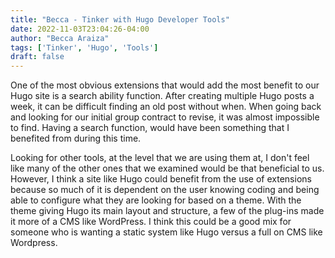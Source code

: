 ```yaml
---
title: "Becca - Tinker with Hugo Developer Tools"
date: 2022-11-03T23:04:26-04:00
author: "Becca Araiza"
tags: ['Tinker', 'Hugo', 'Tools']
draft: false
---
```


One of the most obvious extensions that would add the most benefit to our Hugo site is a search ability function. After creating multiple Hugo posts a week, it can be difficult finding an old post without when. When going back and looking for our initial group contract to revise, it was almost impossible to find. Having a search function, would have been something that I benefited from during this time.

Looking for other tools, at the level that we are using them at, I don't feel like many of the other ones that we examined would be that beneficial to us. However, I think a site like Hugo could benefit from the use of extensions because so much of it is dependent on the user knowing coding and being able to configure what they are looking for based on a theme. With the theme giving Hugo its main layout and structure, a few of the plug-ins made it more of a CMS like WordPress. I think this could be a good mix for someone who is wanting a static system like Hugo versus a full on CMS like Wordpress. 
